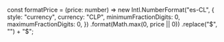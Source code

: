 const formatPrice = (price: number) =>
new Intl.NumberFormat("es-CL", {
style: "currency",
currency: "CLP",
minimumFractionDigits: 0,
maximumFractionDigits: 0,
})
.format(Math.max(0, price || 0))
.replace("$", "") + "$";

